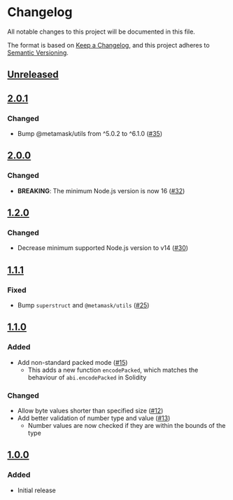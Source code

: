 # Changelog
All notable changes to this project will be documented in this file.

The format is based on [Keep a Changelog](https://keepachangelog.com/en/1.0.0/),
and this project adheres to [Semantic Versioning](https://semver.org/spec/v2.0.0.html).

## [Unreleased]

## [2.0.1]
### Changed
- Bump @metamask/utils from ^5.0.2 to ^6.1.0 ([#35](https://github.com/MetaMask/abi-utils/pull/35))

## [2.0.0]
### Changed
- **BREAKING**: The minimum Node.js version is now 16 ([#32](https://github.com/MetaMask/abi-utils/pull/32))

## [1.2.0]
### Changed
- Decrease minimum supported Node.js version to v14 ([#30](https://github.com/MetaMask/abi-utils/pull/30))

## [1.1.1]
### Fixed
- Bump `superstruct` and `@metamask/utils` ([#25](https://github.com/MetaMask/abi-utils/pull/25))

## [1.1.0]
### Added
- Add non-standard packed mode ([#15](https://github.com/MetaMask/abi-utils/pull/15))
  - This adds a new function `encodePacked`, which matches the behaviour of `abi.encodePacked` in Solidity

### Changed
- Allow byte values shorter than specified size ([#12](https://github.com/MetaMask/abi-utils/pull/12))
- Add better validation of number type and value ([#13](https://github.com/MetaMask/abi-utils/pull/13))
  - Number values are now checked if they are within the bounds of the type

## [1.0.0]
### Added
- Initial release

[Unreleased]: https://github.com/MetaMask/abi-utils/compare/v2.0.1...HEAD
[2.0.1]: https://github.com/MetaMask/abi-utils/compare/v2.0.0...v2.0.1
[2.0.0]: https://github.com/MetaMask/abi-utils/compare/v1.2.0...v2.0.0
[1.2.0]: https://github.com/MetaMask/abi-utils/compare/v1.1.1...v1.2.0
[1.1.1]: https://github.com/MetaMask/abi-utils/compare/v1.1.0...v1.1.1
[1.1.0]: https://github.com/MetaMask/abi-utils/compare/v1.0.0...v1.1.0
[1.0.0]: https://github.com/MetaMask/abi-utils/releases/tag/v1.0.0
